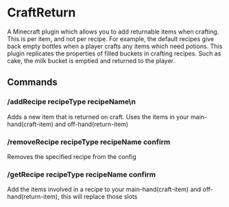 # CraftReturn
A Minecraft plugin which allows you to add returnable items when crafting. This is per item, and not per recipe. For example, the default recipes give back empty bottles when a player crafts any items which need potions.
This plugin replicates the properties of filled buckets in crafting recipes. Such as cake, the milk bucket is emptied and returned to the player.

## Commands
### /addRecipe recipeType recipeName\n
Adds a new item that is returned on craft. Uses the items in your main-hand(craft-item) and off-hand(return-item)

### /removeRecipe recipeType recipeName confirm
Removes the specified recipe from the config

### /getRecipe recipeType recipeName confirm
Add the items involved in a recipe to your main-hand(craft-item) and off-hand(return-item), this will replace those slots
